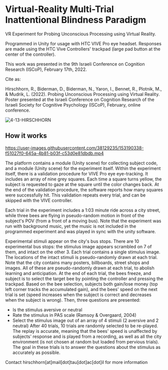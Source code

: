 # Virtual-Reality Multi-Trial Inattentional Blindness Paradigm
VR Experiment for Probing Unconscious Processing using Virtual Reality.


Programmed in Unity for usage with HTC VIVE Pro eye headset. Responses are made using the HTC Vive Controllers' trackpad (large pad button at the center of the controller). 

This work was presented in the 9th Israeli Conference on Cognition Research (ISCoP), February 17th, 2022. 


Cite as: 

Hirschhorn, R., Biderman, D., Biderman, N., Yaron, I., Bennet, R., Plotnik, M., & Mudrik, L. (2022). Probing Unconscious Processing using Virtual Reality. Poster presented at the Israeli Conference on Cognition Research of the Israeli Society for Cognitive Psychology (ISCoP), February, online conference.  


![4-13-HIRSCHHORN](https://user-images.githubusercontent.com/38129235/153202110-92b08dfc-3c7d-4261-a8a3-132dec8d57b6.jpg)





## How it works


https://user-images.githubusercontent.com/38129235/153190338-f51027f0-645a-4b81-b03f-c53d0e81dbdb.mp4


The platform contains a module (Unity scene) for collecting subject code, and a module (Unity scene) for the experiment itself.
Within the experiment itself, there is a validation procedure for VIVE Pro eye eye-tracking. It includes an array of nine grey squares. Each time a square turns yellow, the subject is requested to gaze at the square until the color changes back. At the end of the validation procedure, the software reports how many squares were successfully hit. This validation repeats every trial, and can be skipped with the VIVE controller.


Each trial in the experiment includes a 1:03 minute ride across a city street, while three bees are flying in pseudo-random motion in front of the subject's POV (from a front of a moving bus). Note that the experiment was run with background music, yet the music is not included in the programmed experiment and was played in sync with the unity software. 


Experimental stimuli appear on the city's bus stops. There are 10 experimental bus stops: the stimulus image appears scrambled on 7 of them, and intact on the other 3. Each trial contains a single stimulus image. The locations of the intact stimuli is pseudo-randomly drawn at each trial. 
Note that the city contains many posters, billboards, street shops and images. All of these are pseudo-randomly drawn at each trial, to abolish learning and anticipation. 
At the end of each trial, the bees freeze, and subject is to select the target bee by pointing the controller and pressing the trackpad. Based on the bee selection, subjects both gain/lose money (top left corner tracks the accumulated gain), and the bees' speed on the next trial is set (speed increases when the subject is correct and decreases when the subject is wrong). Then, three questions are presented:
- Is the stimulus aversive or neutral
- Rate the stimulus in PAS scale (Ramsoy & Overgaard, 2004)
- Select the stimulus image out of an array of 4 stimuli (2 aversive and 2 neutral)
After 40 trials, 10 trials are randomly selected to be re-played. The replay is accurate, meaning that the bees' speed is unaffected by subjects' response and is played from a recording, as well as all the city environment (is not chosen at random but loaded from pervious trials). The goal in these trials is to answer the questions about the stimulus as accurately as possible. 
 

Contact hirschhorn[at]mail[dot]tau[dot]ac[dot]il for more information
